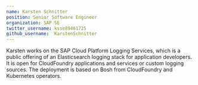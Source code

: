 ```yaml
---
name: Karsten Schnitter
position: Senior Software Engineer
organization: SAP SE
twitter_username: ksse89461725
github_username:  KarstenSchnitter
---
```

Karsten works on the SAP Cloud Platform Logging Services, which is a public
offering of an Elasticsearch logging stack for application developers. It is
open for CloudFoundry applications and services or custom logging sources. The
deployment is based on Bosh from CloudFoundry and Kubernetes operators.
